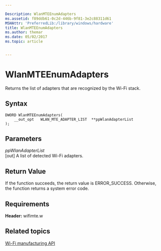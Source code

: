 ```yaml
---

Description: WlanMTEEnumAdapters
ms.assetid: f89ddb61-0c2d-446b-9f81-3e2c88311d61
MSHAttr: 'PreferredLib:/library/windows/hardware'
title: WlanMTEEnumAdapters
ms.author: themar
ms.date: 05/02/2017
ms.topic: article


---
```


# WlanMTEEnumAdapters


Returns the list of adapters that are recognized by the Wi-Fi stack.

## <span id="Syntax"></span><span id="syntax"></span><span id="SYNTAX"></span>Syntax


```
DWORD WlanMTEEnumAdapters(
    __out_opt   WLAN_MTE_ADAPTER_LIST  **ppWlanAdapterList
);
```

## <span id="Parameters"></span><span id="parameters"></span><span id="PARAMETERS"></span>Parameters


<span id="ppWlanAdapterList"></span><span id="ppwlanadapterlist"></span><span id="PPWLANADAPTERLIST"></span>*ppWlanAdapterList*  
\[out\] A list of detected Wi-Fi adapters.

## <span id="Return_Value"></span><span id="return_value"></span><span id="RETURN_VALUE"></span>Return Value


If the function succeeds, the return value is ERROR\_SUCCESS. Otherwise, the function returns a system error code.

## <span id="Requirements"></span><span id="requirements"></span><span id="REQUIREMENTS"></span>Requirements


**Header:** wifimte.w

## <span id="related_topics"></span>Related topics


[Wi-Fi manufacturing API](wi-fi-manufacturing-api.md)

 

 






